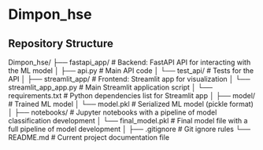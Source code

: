 # Dimpon_hse

## Repository Structure
Dimpon_hse/
├── fastapi_app/ # Backend: FastAPI API for interacting with the ML model
│ ├── api.py # Main API code
│ └── test_api/ # Tests for the API
│
├── streamlit_app/ # Frontend: Streamlit app for visualization
│ └── streamlit_app_app.py # Main Streamlit application script
│ └── requirements.txt # Python dependencies list for Streamlit app
│
├── model/ # Trained ML model 
│ └── model.pkl # Serialized ML model (pickle format)
│
├── notebooks/ # Jupyter notebooks with a pipeline of model classification development
│ └── final_model.pkl # Final model file with a full pipeline of model development
│
├── .gitignore # Git ignore rules
└── README.md # Current project documentation file

